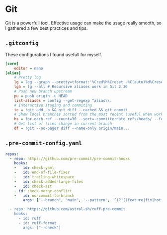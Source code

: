 # Git

Git is a powerfull tool. Effective usage can make the usage really smooth, so I gathered a few best practices and tips.

## `.gitconfig`

These configurations I found usefull for myself.

```ini
[core]  
    editor = nano
[alias]
    # Pretty log
    lg = log --graph --pretty=tformat:'%Cred%h%Creset -%C(auto)%d%Creset %s %Cgreen(%cr) %C(bold blue)<%an>%Creset' --abbrev-commit
    lga = lg --all # Recursive aliases work in Git 2.30
    # Push new branch upstream
    pu = push origin -u HEAD
    list-aliases = config --get-regexp ^alias\\.
    # Interactive staging and commiting
    ic = !git add -p && git diff --cached && git commit
    # Show local branches sorted from the most recent (useful when working in paralell branches)
    bs = for-each-ref --count=30 --sort=-committerdate refs/heads/ --format='%(HEAD) %(color:yellow)%(refname:short)%(color:reset) - %(contents:subject) - %(authorname) (%(color:green)%(committerdate:relative)%(color:reset))'
    # Get list of files change in current branch
    df = !git --no-pager diff --name-only origin/main...
```

## `.pre-commit-config.yaml`

```yaml
repos:
  - repo: https://github.com/pre-commit/pre-commit-hooks
    hooks:
    -   id: check-yaml
    -   id: end-of-file-fixer
    -   id: trailing-whitespace
    -   id: check-added-large-files
    -   id: check-ast
    - id: check-merge-conflict
    -   id: no-commit-to-branch
        args: ["--branch", "main", '--pattern', '^(?!((feature|fix|hotfix|release)\/[a-zA-Z0-9\-/]+)$).*]

  - repo: https://github.com/astral-sh/ruff-pre-commit
    hooks:
      - id: ruff
      - id: ruff-format
        args: ["--check"]
```
